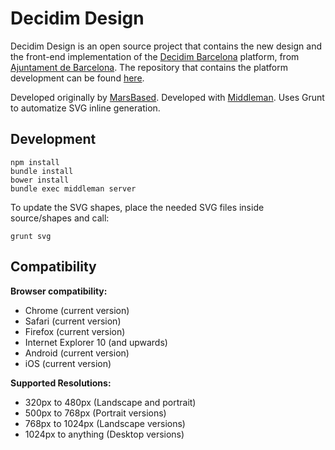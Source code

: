 # Decidim Design

Decidim Design is an open source project that contains the new design and the front-end implementation of the [Decidim Barcelona](http://decidim.barcelona) platform, from [Ajuntament de Barcelona](http://ajuntament.barcelona.cat/en/). The repository that contains the platform development can be found [here](https://github.com/AjuntamentdeBarcelona/decidim.barcelona).


Developed originally by [MarsBased](http://www.marsbased.com).
Developed with [Middleman](https://middlemanapp.com/).
Uses Grunt to automatize SVG inline generation.

## Development

```
npm install
bundle install
bower install
bundle exec middleman server
```

To update the SVG shapes, place the needed SVG files inside source/shapes and
call:

```
grunt svg
```

## Compatibility

**Browser compatibility:**

* Chrome (current version)
* Safari (current version)
* Firefox (current version)
* Internet Explorer 10 (and upwards)
* Android (current version)
* iOS (current version)

**Supported Resolutions:**

* 320px to 480px (Landscape and portrait)
* 500px to 768px (Portrait versions)
* 768px to 1024px (Landscape versions)
* 1024px to anything (Desktop versions)


